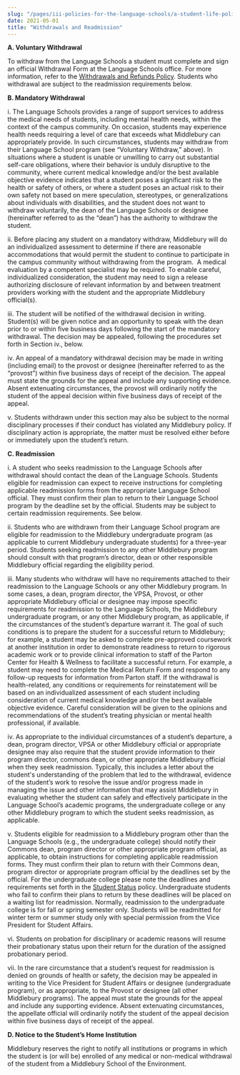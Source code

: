 ```yaml
---
slug: "/pages/iii-policies-for-the-language-schools/a-student-life-policies/withdrawals-and-readmission"
date: 2021-05-01
title: "Withdrawals and Readmission"
---
```


**A. Voluntary Withdrawal**

To withdraw from the Language Schools a student must complete and sign an official Withdrawal Form at the Language Schools office. For more information, refer to the [Withdrawals and Refunds Policy](/pages/iii-policies-for-the-language-schools/c-financial-policies/c-3-withdrawals-and-refunds). Students who withdrawal are subject to the readmission requirements below.

**B. Mandatory Withdrawal**

i. The Language Schools provides a range of support services to address the medical needs of students, including mental health needs, within the context of the campus community. On occasion, students may experience health needs requiring a level of care that exceeds what Middlebury can appropriately provide. In such circumstances, students may withdraw from their Language School program (see “Voluntary Withdraw,” above). In situations where a student is unable or unwilling to carry out substantial self-care obligations, where their behavior is unduly disruptive to the community, where current medical knowledge and/or the best available objective evidence indicates that a student poses a significant risk to the health or safety of others, or where a student poses an actual risk to their own safety not based on mere speculation, stereotypes, or generalizations about individuals with disabilities, and the student does not want to withdraw voluntarily, the dean of the Language Schools or designee (hereinafter referred to as the “dean”) has the authority to withdraw the student.

ii. Before placing any student on a mandatory withdraw, Middlebury will do an individualized assessment to determine if there are reasonable accommodations that would permit the student to continue to participate in the campus community without withdrawing from the program.  A medical evaluation by a competent specialist may be required. To enable careful, individualized consideration, the student may need to sign a release authorizing disclosure of relevant information by and between treatment providers working with the student and the appropriate Middlebury official(s).

iii. The student will be notified of the withdrawal decision in writing. Student(s) will be given notice and an opportunity to speak with the dean prior to or within five business days following the start of the mandatory withdrawal. The decision may be appealed, following the procedures set forth in Section iv., below.

iv. An appeal of a mandatory withdrawal decision may be made in writing (including email) to the provost or designee (hereinafter referred to as the “provost”) within five business days of receipt of the decision. The appeal must state the grounds for the appeal and include any supporting evidence. Absent extenuating circumstances, the provost will ordinarily notify the student of the appeal decision within five business days of receipt of the appeal.

v. Students withdrawn under this section may also be subject to the normal disciplinary processes if their conduct has violated any Middlebury policy. If disciplinary action is appropriate, the matter must be resolved either before or immediately upon the student’s return.

**C. Readmission**

i. A student who seeks readmission to the Language Schools after withdrawal should contact the dean of the Language Schools. Students eligible for readmission can expect to receive instructions for completing applicable readmission forms from the appropriate Language School official. They must confirm their plan to return to their Language School program by the deadline set by the official. Students may be subject to certain readmission requirements. See below.

ii. Students who are withdrawn from their Language School program are eligible for readmission to the Middlebury undergraduate program (as applicable to current Middlebury undergraduate students) for a three-year period. Students seeking readmission to any other Middlebury program should consult with that program’s director, dean or other responsible Middlebury official regarding the eligibility period.

iii. Many students who withdraw will have no requirements attached to their readmission to the Language Schools or any other Middlebury program. In some cases, a dean, program director, the VPSA, Provost, or other appropriate Middlebury official or designee may impose specific requirements for readmission to the Language Schools, the Middlebury undergraduate program, or any other Middlebury program, as applicable, if the circumstances of the student’s departure warrant it. The goal of such conditions is to prepare the student for a successful return to Middlebury; for example, a student may be asked to complete pre-approved coursework at another institution in order to demonstrate readiness to return to rigorous academic work or to provide clinical information to staff of the Parton Center for Health & Wellness to facilitate a successful return. For example, a student may need to complete the Medical Return Form and respond to any follow-up requests for information from Parton staff. If the withdrawal is health-related, any conditions or requirements for reinstatement will be based on an individualized assessment of each student including consideration of current medical knowledge and/or the best available objective evidence. Careful consideration will be given to the opinions and recommendations of the student’s treating physician or mental health professional, if available.

iv. As appropriate to the individual circumstances of a student’s departure, a dean, program director, VPSA or other Middlebury official or appropriate designee may also require that the student provide information to their program director, commons dean, or other appropriate Middlebury official when they seek readmission. Typically, this includes a letter about the student's understanding of the problem that led to the withdrawal, evidence of the student’s work to resolve the issue and/or progress made in managing the issue and other information that may assist Middlebury in evaluating whether the student can safely and effectively participate in the Language School’s academic programs, the undergraduate college or any other Middlebury program to which the student seeks readmission, as applicable.

v. Students eligible for readmission to a Middlebury program other than the Language Schools (e.g., the undergraduate college) should notify their Commons dean, program director or other appropriate program official, as applicable, to obtain instructions for completing applicable readmission forms. They must confirm their plan to return with their Commons dean, program director or appropriate program official by the deadlines set by the official. For the undergraduate college please note the deadlines and requirements set forth in the [Student Status](http://www.middlebury.edu/about/handbook/ug-college-policies/ug-policies/academics/student-status) policy. Undergraduate students who fail to confirm their plans to return by these deadlines will be placed on a waiting list for readmission. Normally, readmission to the undergraduate college is for fall or spring semester only. Students will be readmitted for winter term or summer study only with special permission from the Vice President for Student Affairs.

vi. Students on probation for disciplinary or academic reasons will resume their probationary status upon their return for the duration of the assigned probationary period.

vii. In the rare circumstance that a student’s request for readmission is denied on grounds of health or safety, the decision may be appealed in writing to the Vice President for Student Affairs or designee (undergraduate program), or as appropriate, to the Provost or designee (all other Middlebury programs). The appeal must state the grounds for the appeal and include any supporting evidence. Absent extenuating circumstances, the appellate official will ordinarily notify the student of the appeal decision within five business days of receipt of the appeal.

**D. Notice to the Student’s Home Institution**

Middlebury reserves the right to notify all institutions or programs in which the student is (or will be) enrolled of any medical or non-medical withdrawal of the student from a Middlebury School of the Environment.
